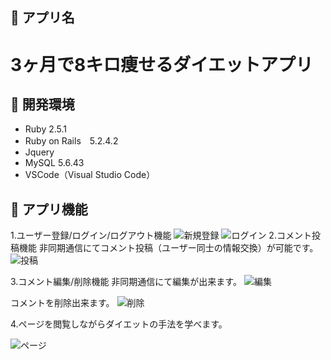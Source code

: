## 📗 アプリ名
3ヶ月で8キロ痩せるダイエットアプリ
====

## 📗 開発環境
- Ruby 2.5.1
- Ruby on Rails　5.2.4.2
- Jquery 
- MySQL 5.6.43
- VSCode（Visual Studio Code）

## 📗 アプリ機能
1.ユーザー登録/ログイン/ログアウト機能
![新規登録](https://i.imgur.com/GO3sAon.png "singin")
![ログイン](https://i.imgur.com/5Cvy5Hu.png "login")
2.コメント投稿機能
非同期通信にてコメント投稿（ユーザー同士の情報交換）が可能です。
![投稿](https://i.imgur.com/iFDgwri.mp4"post")

3.コメント編集/削除機能
非同期通信にて編集が出来ます。
![編集](https://i.imgur.com/xwIMbSU.mp4"edit")

コメントを削除出来ます。
![削除](https://i.imgur.com/Xc8dAwv.mp4"delete")

4.ページを閲覧しながらダイエットの手法を学べます。

![ページ](https://i.imgur.com/7idyqYb.mp4"app")